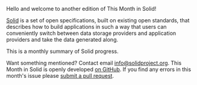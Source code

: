 Hello and welcome to another edition of This Month in Solid!

[Solid](https://solidproject.org) is a set of open specifications, built on existing open standards, that describes how to build applications in such a way that users can conveniently switch between data storage providers and application providers and take the data generated along.

This is a monthly summary of Solid progress.

Want something mentioned? Contact email info@solidproject.org. This Month in Solid is openly developed [on GitHub](https://github.com/solid/solidproject.org/blob/staging/_posts/newsletter/next.md). If you find any errors in this month's issue please [submit a pull request](https://github.com/solid/solidproject.org/pulls).
